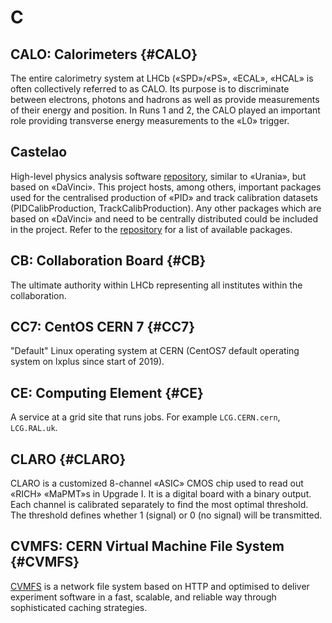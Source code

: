 # C

## CALO: Calorimeters {#CALO}

The entire calorimetry system at LHCb («SPD»/«PS», «ECAL», «HCAL» is often collectively referred to as CALO.
Its purpose is to discriminate between electrons, photons and hadrons as well as provide measurements of their energy and position.
In Runs 1 and 2, the CALO played an important role providing transverse energy measurements to the «L0» trigger.

## Castelao

High-level physics analysis software [repository](https://gitlab.cern.ch/lhcb/Castelao), similar to «Urania», but based on «DaVinci». This project hosts, among others, important packages used for the centralised production of «PID» and track calibration datasets (PIDCalibProduction, TrackCalibProduction). Any other packages which are based on «DaVinci» and need to be centrally distributed could be included in the project. Refer to the [repository](https://gitlab.cern.ch/lhcb/Castelao) for a list of available packages.

## CB: Collaboration Board {#CB}

The ultimate authority within LHCb representing all institutes within the collaboration.

## CC7: CentOS CERN 7 {#CC7}

"Default" Linux operating system at CERN (CentOS7 default operating system on lxplus since start of 2019).

## CE: Computing Element {#CE}

A service at a grid site that runs jobs. For example `LCG.CERN.cern`, `LCG.RAL.uk`.

## CLARO {#CLARO}

CLARO is a customized 8-channel «ASIC» CMOS chip used to read out «RICH» «MaPMT»s in Upgrade I.
It is a digital board with a binary output.
Each channel is calibrated separately to find the most optimal threshold.
The threshold defines whether 1 (signal) or 0 (no signal) will be transmitted.

## CVMFS: CERN Virtual Machine File System {#CVMFS}

[CVMFS](https://cernvm.cern.ch/portal/filesystem) is a network file system based on HTTP and optimised to deliver experiment software
in a fast, scalable, and reliable way through sophisticated caching strategies.

